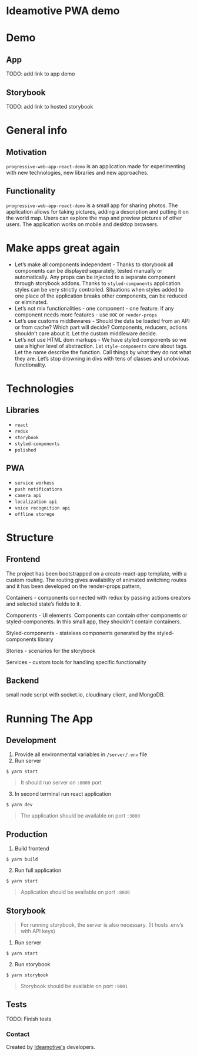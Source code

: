 # Ideamotive PWA demo
# Demo
## App
TODO: add link to app demo
## Storybook
TODO: add link to hosted storybook

# General info
## Motivation
`progressive-web-app-react-demo` is an application made for experimenting with new technologies, new libraries and new approaches.
## Functionality
`progressive-web-app-react-demo` is a small app for sharing photos. The application allows for taking pictures, adding a description and putting it on the world map. Users can explore the map and preview pictures of other users. The application works on mobile and desktop browsers.


# Make apps great again
- Let’s make all components independent - Thanks to storybook all components can be displayed separately, tested manually or automatically. Any props can be injected to a separate component through storybook addons. Thanks to `styled-components`  application styles can be very strictly controlled. Situations when styles added to one place of the application breaks other components, can be reduced or eliminated.
- Let’s not mix functionalities - one component - one feature. If any component needs more features - use `HOC` or `render-props`
- Let’s use customs middlewares - Should the data be loaded from an API or from cache? Which part will decide? Components, reducers, actions shouldn’t care about it. Let the custom middleware decide.
- Let’s not use HTML dom markups - We have styled components so we use a higher level of abstraction. Let `style-components` care about tags.  Let the name describe the function. Call things by what they do not what they are. Let’s stop drowning in divs with tens of classes and unobvious functionality.

# Technologies
## Libraries
- `react`
- `redux`
- `storybook`
- `styled-components`
- `polished`

## PWA
- `service workess`
- `push notifications`
- `camera api`
- `localization api`
- `voice recognition api`
- `offline storege`

# Structure
## Frontend
The project has been bootstrapped on a create-react-app template, with a custom routing. The routing gives availability of animated switching routes and it has been developed on the render-props pattern,

Containers - components connected with redux by passing actions creators and selected state’s fields to it.

Components - UI elements. Components can contain other components or styled-components. In this small app, they shouldn't contain containers.

Styled-components - stateless components generated by the styled-components library

Stories - scenarios for the storybook

Services - custom tools for handling specific functionality

## Backend
 small node script with socket.io, cloudinary client, and MongoDB.

# Running The App
## Development
1. Provide all environmental variables in `/server/.env` file
2. Run server
```
$ yarn start
```

> It should run server on  `:8000` port

3. In second terminal run react application
```
$ yarn dev
```

> The application should be available on port  `:3000`

## Production
1. Build frontend
```
$ yarn build
```

2. Run full application
```
$ yarn start
```

> Application should be available on port  `:8000`

## Storybook
> For running storybook,  the server is also necessary. (It hosts .env’s with API keys)

1. Run server
```
$ yarn start
```

2. Run storybook
```
$ yarn storybook
```

> Storybook should be available on port  `:9001`


## Tests
TODO: Finish tests

### Contact
Created by [Ideamotive's](https://ideamotive.co/services/react-development/) developers.

